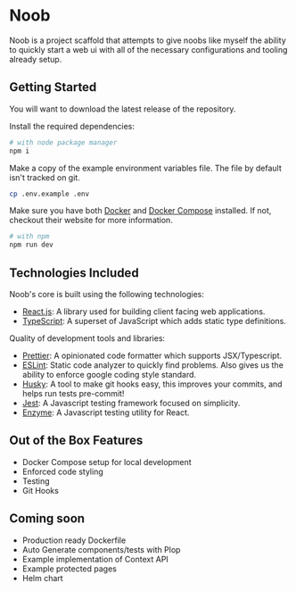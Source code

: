 # Noob

Noob is a project scaffold that attempts to give noobs like myself the ability to quickly start a web ui with all of the necessary configurations and tooling already setup.

## Getting Started

You will want to download the latest release of the repository.

Install the required dependencies:

```bash
# with node package manager
npm i
```

Make a copy of the example environment variables file. The file by default isn't tracked on git.

```bash
cp .env.example .env
```

Make sure you have both [Docker](https://www.docker.com/get-started) and [Docker Compose](https://docs.docker.com/compose/) installed. If not, checkout their website for more information.

```bash
# with npm
npm run dev
```

## Technologies Included

Noob's core is built using the following technologies:

- [React.js](https://reactjs.org/): A library used for building client facing web applications.
- [TypeScript](https://www.typescriptlang.org/): A superset of JavaScript which adds static type definitions.

Quality of development tools and libraries:

- [Prettier](https://prettier.io/): A opinionated code formatter which supports JSX/Typescript.
- [ESLint](https://eslint.org/): Static code analyzer to quickly find problems. Also gives us the ability to enforce google coding style standard.
- [Husky](https://typicode.github.io/husky/): A tool to make git hooks easy, this improves your commits, and helps run tests pre-commit!
- [Jest](https://jestjs.io/): A Javascript testing framework focused on simplicity.
- [Enzyme](https://enzymejs.github.io/enzyme/): A Javascript testing utility for React.

## Out of the Box Features

- Docker Compose setup for local development
- Enforced code styling
- Testing
- Git Hooks

## Coming soon

- Production ready Dockerfile
- Auto Generate components/tests with Plop
- Example implementation of Context API
- Example protected pages
- Helm chart
